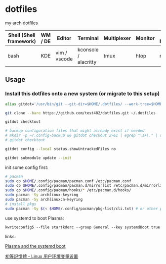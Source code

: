 # dotfiles

my arch dotfiles

|Shell (Shell framework)|WM / DE|Editor|Terminal|Multiplexer|Monitor|File Manager|
|----|----|----|----|----|----|----|
|bash|KDE|vim / vscode|kconsole / alacritty|tmux|htop|ranger|

## Usage

### Install this dotfiles onto a new system (or migrate to this setup)

```bash
alias gitdot='/usr/bin/git --git-dir=$HOME/.dotfiles/ --work-tree=$HOME'

git clone --bare https://github.com/test482/dotfiles.git ~/.dotfiles

gitdot checktout

# backup configuration files that might already exist if needed
# mkdir -p ~/.config-backup && gitdot checkout 2>&1 | egrep "\s+\." | awk {'print $1'} | xargs -I{} mv {} ~/.config-backup/{}
# gitdot checktout

gitdot config --local status.showUntrackedFiles no

gitdot submodule update --init
```

init some config first:

```bash
# pacman
sudo cp $HOME/.config/pacman/pacman.conf /etc/pacman.conf
sudo cp $HOME/.config/pacman/pacman.d/mirrorlist /etc/pacman.d/mirrorlist
sudo cp $HOME/.config/pacman/hooks/* /etc/pacman.d/hooks/
sudo pacman -Sy archlinux-keyring
sudo pacman -Sy archlinuxcn-keyring
# install pkgs
sudo pacman -Sy $(< $HOME/.config/pacman/pkg-list/cli.txt) # or other pkgs
```

use systemd to boot Plasma:

`kwriteconfig5 --file startkderc --group General --key systemdBoot true`

links:

[Plasma and the systemd boot](https://invent.kde.org/plasma/plasma-workspace/-/wikis/Plasma-and-the-systemd-boot)

[初等記憶體 - Linux 用户环境变量设置](https://axionl.me/p/linux-%E7%94%A8%E6%88%B7%E7%8E%AF%E5%A2%83%E5%8F%98%E9%87%8F%E8%AE%BE%E7%BD%AE/)
